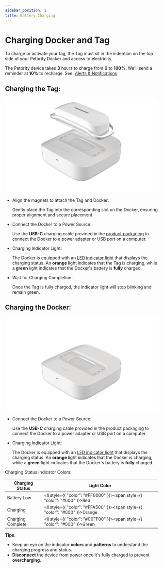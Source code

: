 ```yaml
---
sidebar_position: 1
title: Battery Charging
--- 
```


# Charging Docker and Tag
To charge or activate your tag, the Tag must sit in the indention on the top side of your Petority Docker and access to electricity.

The Petority device takes **3** hours to charge from **0** to **100**%. We'll send a reminder at **10%** to recharge. See: [Alerts & Notifications](/docs/petority/notification/type)

## Charging the Tag:

![charge](/img/battery/charging-tag.gif)

+ Align the magnets to attach the Tag and Docker:

	Gently place the Tag into the corresponding slot on the Docker, ensuring proper alignment and secure placement.
+ Connect the Docker to a Power Source:

	Use the **USB-C** charging cable provided in the [product packaging](/docs/devices/general-information/kit) to connect the Docker to a power adapter or USB port on a computer.

+ Charging Indicator Light:

	The Docker is equipped with an [LED indicator light](/docs/devices/light-sound/light-color) that displays the charging status. An **orange** light indicates that the Tag is charging, while a **green** light indicates that the Docker's battery is **fully** charged.

+ Wait for Charging Completion:

	Once the Tag is fully charged, the indicator light will stop blinking and remain green.

## Charging the Docker:

![charge](/img/battery/charging-docker.gif)

+ Connect the Docker to a Power Source:

	Use the **USB-C** charging cable provided in the product packaging to connect the Docker to a power adapter or USB port on a computer.

+ Charging Indicator Light:

	The Docker is equipped with an [LED indicator light](/docs/devices/light-sound/light-color) that displays the charging status. An **orange** light indicates that the Docker is charging, while a **green** light indicates that the Docker's battery is **fully** charged.

Charging Status Indicator Colors:

| Charging Status      | Light Color |
| ----------- | ----------- |
| Battery Low | <li style={{ "color": "#FF0000" }}><span style={{ "color": "#000" }}>Red</span></li>       |
| Charging | <li style={{ "color": "#FFA500" }}><span style={{ "color": "#000" }}>Orange</span></li>        |
| Charging Complete | <li style={{ "color": "#00FF00" }}><span style={{ "color": "#000" }}>Green</span></li>   |

**Tips:**
+ Keep an eye on the indicator **colors** and **patterns** to understand the charging progress and status.
+ **Disconnect** the device from power once it's fully charged to prevent **overcharging**.